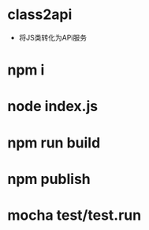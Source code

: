 # class2api
- 将JS类转化为APi服务

# npm i

# node index.js

# npm run build

# npm publish

# mocha test/test.run